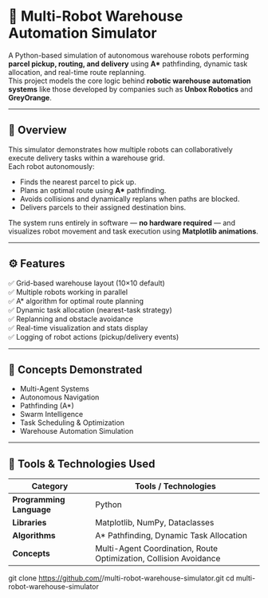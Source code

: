 # 🦾 Multi-Robot Warehouse Automation Simulator

A Python-based simulation of autonomous warehouse robots performing **parcel pickup, routing, and delivery** using **A\*** pathfinding, dynamic task allocation, and real-time route replanning.  
This project models the core logic behind **robotic warehouse automation systems** like those developed by companies such as **Unbox Robotics** and **GreyOrange**.

---

## 🚀 Overview

This simulator demonstrates how multiple robots can collaboratively execute delivery tasks within a warehouse grid.  
Each robot autonomously:
- Finds the nearest parcel to pick up.
- Plans an optimal route using **A\*** pathfinding.
- Avoids collisions and dynamically replans when paths are blocked.
- Delivers parcels to their assigned destination bins.

The system runs entirely in software — **no hardware required** — and visualizes robot movement and task execution using **Matplotlib animations**.

---

## ⚙️ Features

✅ Grid-based warehouse layout (10×10 default)  
✅ Multiple robots working in parallel  
✅ A\* algorithm for optimal route planning  
✅ Dynamic task allocation (nearest-task strategy)  
✅ Replanning and obstacle avoidance  
✅ Real-time visualization and stats display  
✅ Logging of robot actions (pickup/delivery events)

---

## 🧠 Concepts Demonstrated

- Multi-Agent Systems  
- Autonomous Navigation  
- Pathfinding (A\*)  
- Swarm Intelligence  
- Task Scheduling & Optimization  
- Warehouse Automation Simulation  

---

## 🧰 Tools & Technologies Used

| Category | Tools / Technologies |
|-----------|----------------------|
| **Programming Language** | Python |
| **Libraries** | Matplotlib, NumPy, Dataclasses |
| **Algorithms** | A\* Pathfinding, Dynamic Task Allocation |
| **Concepts** | Multi-Agent Coordination, Route Optimization, Collision Avoidance |
git clone https://github.com/<your-username>/multi-robot-warehouse-simulator.git
cd multi-robot-warehouse-simulator
